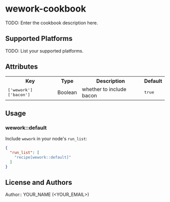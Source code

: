 # wework-cookbook

TODO: Enter the cookbook description here.

## Supported Platforms

TODO: List your supported platforms.

## Attributes

<table>
  <tr>
    <th>Key</th>
    <th>Type</th>
    <th>Description</th>
    <th>Default</th>
  </tr>
  <tr>
    <td><tt>['wework']['bacon']</tt></td>
    <td>Boolean</td>
    <td>whether to include bacon</td>
    <td><tt>true</tt></td>
  </tr>
</table>

## Usage

### wework::default

Include `wework` in your node's `run_list`:

```json
{
  "run_list": [
    "recipe[wework::default]"
  ]
}
```

## License and Authors

Author:: YOUR_NAME (<YOUR_EMAIL>)
